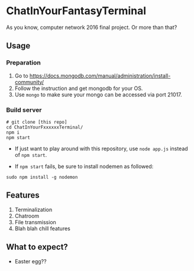 # ChatInYourFantasyTerminal

As you know, computer network 2016 final project.
Or more than that?

## Usage

### Preparation

1. Go to https://docs.mongodb.com/manual/administration/install-community/
2. Follow the instruction and get mongodb for your OS.
3. Use `mongo` to make sure your mongo can be accessed via port 21017.

### Build server
```
# git clone [this repo]
cd ChatInYourFxxxxxxTerminal/
npm i
npm start
```

* If just want to play around with this repository, use `node app.js` instead of `npm start`.

* If `npm start` fails, be sure to install nodemen as followed:
```
sudo npm install -g nodemon
```



## Features
1. Terminalization
2. Chatroom
3. File transmission
4. Blah blah chill features

## What to expect?
- Easter egg??

